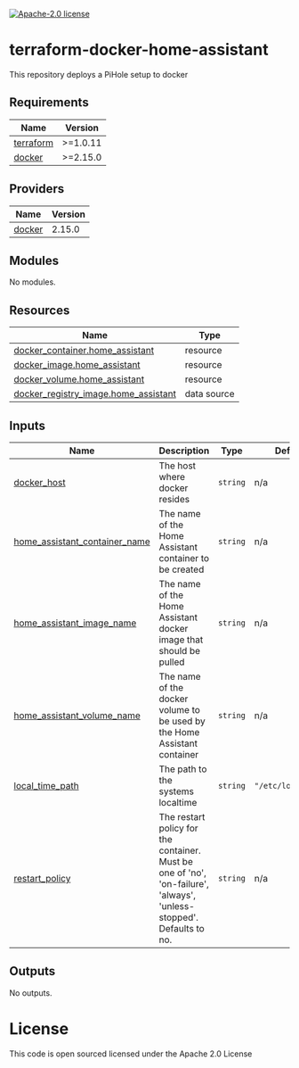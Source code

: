 [![Apache-2.0 license](http://img.shields.io/badge/license-Apache-brightgreen.svg)](http://www.apache.org/licenses/LICENSE-2.0.html)

terraform-docker-home-assistant
==================

This repository deploys a PiHole setup to docker

<!-- BEGINNING OF PRE-COMMIT-TERRAFORM DOCS HOOK -->
## Requirements

| Name | Version |
|------|---------|
| <a name="requirement_terraform"></a> [terraform](#requirement\_terraform) | >=1.0.11 |
| <a name="requirement_docker"></a> [docker](#requirement\_docker) | >=2.15.0 |

## Providers

| Name | Version |
|------|---------|
| <a name="provider_docker"></a> [docker](#provider\_docker) | 2.15.0 |

## Modules

No modules.

## Resources

| Name | Type |
|------|------|
| [docker_container.home_assistant](https://registry.terraform.io/providers/kreuzwerker/docker/latest/docs/resources/container) | resource |
| [docker_image.home_assistant](https://registry.terraform.io/providers/kreuzwerker/docker/latest/docs/resources/image) | resource |
| [docker_volume.home_assistant](https://registry.terraform.io/providers/kreuzwerker/docker/latest/docs/resources/volume) | resource |
| [docker_registry_image.home_assistant](https://registry.terraform.io/providers/kreuzwerker/docker/latest/docs/data-sources/registry_image) | data source |

## Inputs

| Name | Description | Type | Default | Required |
|------|-------------|------|---------|:--------:|
| <a name="input_docker_host"></a> [docker\_host](#input\_docker\_host) | The host where docker resides | `string` | n/a | yes |
| <a name="input_home_assistant_container_name"></a> [home\_assistant\_container\_name](#input\_home\_assistant\_container\_name) | The name of the Home Assistant container to be created | `string` | n/a | yes |
| <a name="input_home_assistant_image_name"></a> [home\_assistant\_image\_name](#input\_home\_assistant\_image\_name) | The name of the Home Assistant docker image that should be pulled | `string` | n/a | yes |
| <a name="input_home_assistant_volume_name"></a> [home\_assistant\_volume\_name](#input\_home\_assistant\_volume\_name) | The name of the docker volume to be used by the Home Assistant container | `string` | n/a | yes |
| <a name="input_local_time_path"></a> [local\_time\_path](#input\_local\_time\_path) | The path to the systems localtime | `string` | `"/etc/localtime"` | no |
| <a name="input_restart_policy"></a> [restart\_policy](#input\_restart\_policy) | The restart policy for the container. Must be one of 'no', 'on-failure', 'always', 'unless-stopped'. Defaults to no. | `string` | n/a | yes |

## Outputs

No outputs.
<!-- END OF PRE-COMMIT-TERRAFORM DOCS HOOK -->

License
=======
This code is open sourced licensed under the Apache 2.0 License
